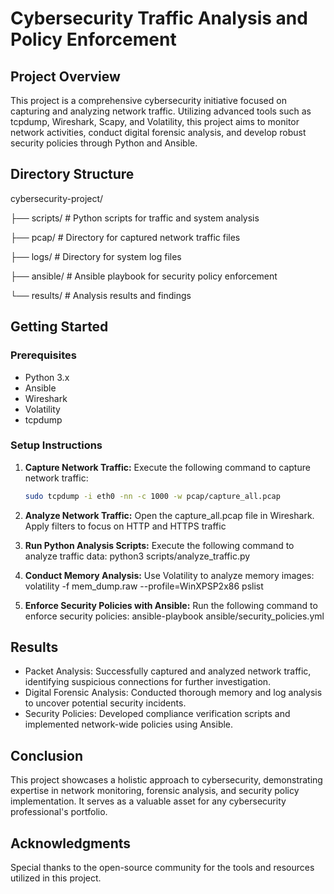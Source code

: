 # Cybersecurity Traffic Analysis and Policy Enforcement

## Project Overview

This project is a comprehensive cybersecurity initiative focused on capturing and analyzing network traffic. Utilizing advanced tools such as tcpdump, Wireshark, Scapy, and Volatility, this project aims to monitor network activities, conduct digital forensic analysis, and develop robust security policies through Python and Ansible.

## Directory Structure

cybersecurity-project/

├── scripts/ # Python scripts for traffic and system analysis

├── pcap/ # Directory for captured network traffic files

├── logs/ # Directory for system log files

├── ansible/ # Ansible playbook for security policy enforcement

└── results/ # Analysis results and findings


## Getting Started

### Prerequisites

- Python 3.x
- Ansible
- Wireshark
- Volatility
- tcpdump

### Setup Instructions

1. **Capture Network Traffic:**
   Execute the following command to capture network traffic:
   ```bash
   sudo tcpdump -i eth0 -nn -c 1000 -w pcap/capture_all.pcap
   
2. **Analyze Network Traffic:**
Open the capture_all.pcap file in Wireshark.
Apply filters to focus on HTTP and HTTPS traffic

3. **Run Python Analysis Scripts:**
Execute the following command to analyze traffic data:
python3 scripts/analyze_traffic.py

4. **Conduct Memory Analysis:**
Use Volatility to analyze memory images:
volatility -f mem_dump.raw --profile=WinXPSP2x86 pslist

5. **Enforce Security Policies with Ansible:**
Run the following command to enforce security policies:
ansible-playbook ansible/security_policies.yml


## Results
- Packet Analysis: Successfully captured and analyzed network traffic, identifying suspicious connections for further investigation.
- Digital Forensic Analysis: Conducted thorough memory and log analysis to uncover potential security incidents.
- Security Policies: Developed compliance verification scripts and implemented network-wide policies using Ansible.


## Conclusion
This project showcases a holistic approach to cybersecurity, demonstrating expertise in network monitoring, forensic analysis, and security policy implementation. It serves as a valuable asset for any cybersecurity professional's portfolio.


## Acknowledgments
Special thanks to the open-source community for the tools and resources utilized in this project.
